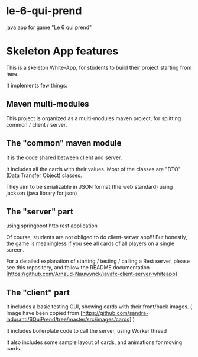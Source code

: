 # le-6-qui-prend
java app for game "Le 6 qui prend"



# Skeleton App features

This is a skeleton White-App, for students to build their project starting from here.

It implements few things:

## Maven multi-modules
This project is organized as a multi-modules maven project, for splitting common / client / server.

## The "common" maven module

It is the code shared between client and server.

It includes all the cards with their values.
Most of the classes are "DTO" (Data Transfer Object) classes.

They aim to be serializable in JSON format (the web standard) 
using jackson (java library for json)

## The "server" part 
using springboot http rest application

Of course, students are not obliged to do client-server app!!! 
But honestly, the game is meaningless if you see all cards of all players on a single screen.

For a detailed explanation of starting / testing / calling a Rest server, 
please see this repository, and follow the README documentation
[https://github.com/Arnaud-Nauwynck/javafx-client-server-whiteapp]

## The "client" part

It includes a basic testing GUI, showing cards with their front/back images.
  ( Image have been copied from [https://github.com/sandra-laduranti/6QuiPrend/tree/master/src/images/cards] )

It includes boilerplate code to call the server, using Worker thread

It also includes some sample layout of cards, and animations for moving cards.

